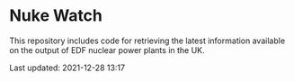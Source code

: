 # Nuke Watch

This repository includes code for retrieving the latest information available on the output of EDF nuclear power plants in the UK.

Last updated: 2021-12-28 13:17